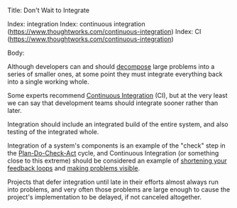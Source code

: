 Title: Don't Wait to Integrate

Index: integration
Index: continuous integration (https://www.thoughtworks.com/continuous-integration)
Index: CI (https://www.thoughtworks.com/continuous-integration)

Body:

Although developers can and should [decompose][] large problems into a series of smaller ones, at some point they must integrate everything back into a single working whole.

Some experts recommend <a href="https://www.thoughtworks.com/continuous-integration" class="reflink" target="ref">Continuous Integration</a> (CI), but at the very least we can say that development teams should integrate sooner rather than later.

Integration should include an integrated build of the entire system, and also testing of the integrated whole.

Integration of a system's components is an example of the "check" step in the [Plan-Do-Check-Act][pdca] cycle, and Continuous Integration (or something close to this extreme) should be considered an example of [shortening your feedback loops][loops] and [making problems visible][problems].

Projects that defer integration until late in their efforts almost always run into problems, and very often those problems are large enough to cause the project's implementation to be delayed, if not canceled altogether.

[decompose]: decomposition.html
[loops]: shorten-feedback-loops.html
[pdca]: plan-do-check-act.html


[problems]: make-problems-visible.html
